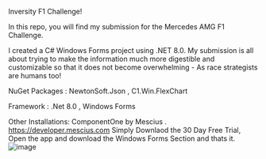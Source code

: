 Inversity F1 Challenge!

In this repo, you will find my submission for the Mercedes AMG F1 Challenge.

I created a C# Windows Forms project using .NET 8.0. 
My submission is all about trying to make the information much more digestible 
and customizable so that it does not become overwhelming - As race strategists are humans too!

NuGet Packages :
NewtonSoft.Json ,
C1.Win.FlexChart

Framework :
.Net 8.0 ,
Windows Forms

Other Installations:
ComponentOne by Mescius .
https://developer.mescius.com Simply Downlaod the 30 Day Free Trial,
Open the app and download the Windows Forms Section and thats it.
![image](https://github.com/A0J6H/InversityChallengeF1FinalTake/assets/84044066/e1af9083-006c-4d2a-b718-a0a3cfeb44d7)

